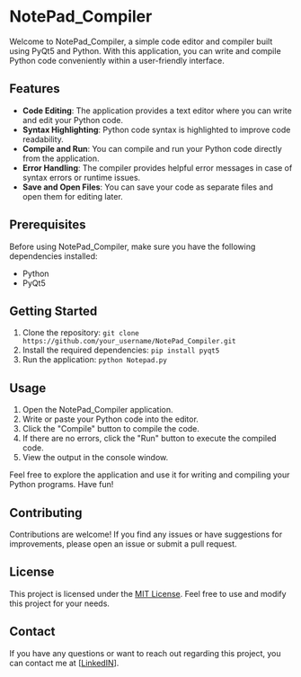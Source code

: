 # NotePad_Compiler

Welcome to NotePad_Compiler, a simple code editor and compiler built using PyQt5 and Python. With this application, you can write and compile Python code conveniently within a user-friendly interface.

## Features

- **Code Editing**: The application provides a text editor where you can write and edit your Python code.
- **Syntax Highlighting**: Python code syntax is highlighted to improve code readability.
- **Compile and Run**: You can compile and run your Python code directly from the application.
- **Error Handling**: The compiler provides helpful error messages in case of syntax errors or runtime issues.
- **Save and Open Files**: You can save your code as separate files and open them for editing later.

## Prerequisites

Before using NotePad\_Compiler, make sure you have the following dependencies installed:

- Python
- PyQt5

## Getting Started

1. Clone the repository: `git clone https://github.com/your_username/NotePad_Compiler.git`
2. Install the required dependencies: `pip install pyqt5`
3. Run the application: `python Notepad.py`

## Usage

1. Open the NotePad_Compiler application.
2. Write or paste your Python code into the editor.
3. Click the "Compile" button to compile the code.
4. If there are no errors, click the "Run" button to execute the compiled code.
5. View the output in the console window.

Feel free to explore the application and use it for writing and compiling your Python programs. Have fun!

## Contributing

Contributions are welcome! If you find any issues or have suggestions for improvements, please open an issue or submit a pull request.

## License

This project is licensed under the [MIT License](). Feel free to use and modify this project for your needs.

## Contact

If you have any questions or want to reach out regarding this project, you can contact me at \[[LinkedIN](https://www.linkedin.com/in/nagi-pragalathan-n-a03a55230/)\].
